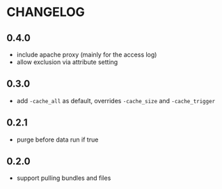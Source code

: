 CHANGELOG
=========

0.4.0
-----
* include apache proxy (mainly for the access log)
* allow exclusion via attribute setting

0.3.0
-----
* add `-cache_all` as default, overrides `-cache_size` and `-cache_trigger`

0.2.1
-----
* purge before data run if true

0.2.0
-----
* support pulling bundles and files
